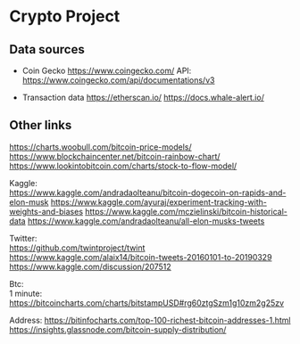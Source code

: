 # Crypto Project

## Data sources

* Coin Gecko https://www.coingecko.com/
API: https://www.coingecko.com/api/documentations/v3

* Transaction data https://etherscan.io/ 
https://docs.whale-alert.io/


## Other links
https://charts.woobull.com/bitcoin-price-models/
https://www.blockchaincenter.net/bitcoin-rainbow-chart/
https://www.lookintobitcoin.com/charts/stock-to-flow-model/

Kaggle:\
https://www.kaggle.com/andradaolteanu/bitcoin-dogecoin-on-rapids-and-elon-musk
https://www.kaggle.com/ayuraj/experiment-tracking-with-weights-and-biases
https://www.kaggle.com/mczielinski/bitcoin-historical-data
https://www.kaggle.com/andradaolteanu/all-elon-musks-tweets

Twitter:\
https://github.com/twintproject/twint
https://www.kaggle.com/alaix14/bitcoin-tweets-20160101-to-20190329
https://www.kaggle.com/discussion/207512

Btc:\
1 minute: https://bitcoincharts.com/charts/bitstampUSD#rg60ztgSzm1g10zm2g25zv

Address:
https://bitinfocharts.com/top-100-richest-bitcoin-addresses-1.html
https://insights.glassnode.com/bitcoin-supply-distribution/
